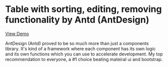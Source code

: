 # Table with sorting, editing, removing functionality by Antd (AntDesign)

[View Demo](https://letsget.github.io/antd-table)

AntDesign (Antd) proved to be so much more than just a components library. It's kind of a framework where each component has its own logic and its own functions which you can use to accelerate development.
My top recommendation to everyone, a #1 choice beating mateiral ui and bootstrap.



